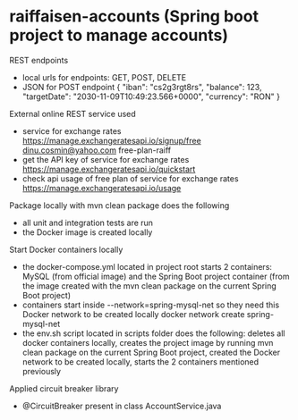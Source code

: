 # raiffaisen-accounts (Spring boot project to manage accounts)

REST endpoints
- local urls for endpoints: GET, POST, DELETE
- JSON for POST endpoint
{
  "iban": "cs2g3rgt8rs",
  "balance": 123,
  "targetDate": "2030-11-09T10:49:23.566+0000",
  "currency": "RON"
}

External online REST service used
- service for exchange rates
https://manage.exchangeratesapi.io/signup/free
dinu.cosmin@yahoo.com
free-plan-raiff
- get the API key of service for exchange rates
https://manage.exchangeratesapi.io/quickstart
- check api usage of free plan of service for exchange rates
https://manage.exchangeratesapi.io/usage

Package locally with mvn clean package does the following
- all unit and integration tests are run
- the Docker image is created locally

Start Docker containers locally
- the docker-compose.yml located in project root starts 2 containers: MySQL (from official image) and the Spring Boot project container (from the image created with the mvn clean package on the current Spring Boot project)
- containers start inside --network=spring-mysql-net so they need this Docker network to be created locally
docker network create spring-mysql-net
- the env.sh script located in scripts folder does the following: deletes all docker containers locally, creates the project image by running mvn clean package on the current Spring Boot project, created the Docker network to be created locally, starts the 2 containers mentioned previously

Applied circuit breaker library
- @CircuitBreaker present in class AccountService.java